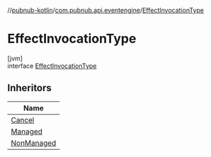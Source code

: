 //[pubnub-kotlin](../../../index.md)/[com.pubnub.api.eventengine](../index.md)/[EffectInvocationType](index.md)

# EffectInvocationType

[jvm]\
interface [EffectInvocationType](index.md)

## Inheritors

| Name |
|---|
| [Cancel](../-cancel/index.md) |
| [Managed](../-managed/index.md) |
| [NonManaged](../-non-managed/index.md) |
